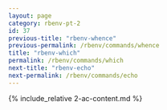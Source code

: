 ```yaml
---
layout: page
category: rbenv-pt-2
id: 37
previous-title: "rbenv-whence"
previous-permalink: /rbenv/commands/whence
title: "rbenv-which"
permalink: /rbenv/commands/which
next-title: "rbenv-echo"
next-permalink: /rbenv/commands/echo
---
```


{% include_relative 2-ac-content.md %}
